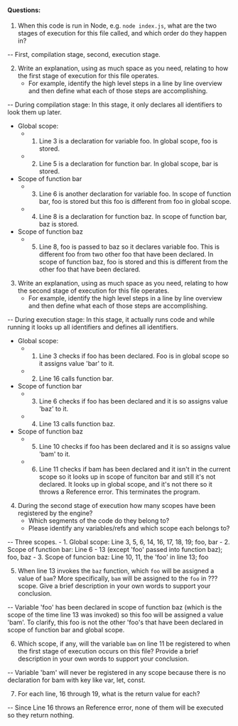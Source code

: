 #### Questions:
1. When this code is run in Node, e.g. `node index.js`, what are the two stages of execution for this file called, and which order do they happen in?

-- First, compilation stage, second, execution stage.


2. Write an explanation, using as much space as you need, relating to how the first stage of execution for this file operates.
    - For example, identify the high level steps in a line by line overview and then define what each of those steps are accomplishing.

-- During compilation stage: In this stage, it only declares all identifiers to look them up later.
* Global scope:
    - 1. Line 3 is a declaration for variable foo. In global scope, foo is stored.
    - 2. Line 5 is a declaration for function bar. In global scope, bar is stored.
* Scope of function bar
    - 3. Line 6 is another declaration for variable foo. In scope of function bar, foo is stored but this foo is different from foo in global scope.
    - 4. Line 8 is a declaration for function baz. In scope of function bar, baz is stored.
* Scope of function baz
    - 5. Line 8, foo is passed to baz so it declares variable foo. This is different foo from two other foo that have been declared. In scope of function baz, foo is stored and this is different from the other foo that have been declared.


3. Write an explanation, using as much space as you need, relating to how the second stage of execution for this file operates.
    - For example, identify the high level steps in a line by line overview and then define what each of those steps are accomplishing.

-- During execution stage: In this stage, it actually runs code and while running it looks up all identifiers and defines all identifiers.
* Global scope:
    - 1. Line 3 checks if foo has been declared. Foo is in global scope so it assigns value 'bar' to it.
    - 2. Line 16 calls function bar.
* Scope of function bar
    - 3. Line 6 checks if foo has been declared and it is so assigns value 'baz' to it.
    - 4. Line 13 calls function baz.
* Scope of function baz
    - 5. Line 10 checks if foo has been declared and it is so assigns value 'bam' to it.
    - 6. Line 11 checks if bam has been declared and it isn't in the current scope so it looks up in scope of funciton bar and still it's not declared. It looks up in global scope, and it's not there so it throws a Reference error. This terminates the program.


4. During the second stage of execution how many scopes have been registered by the engine?
    - Which segments of the code do they belong to?
    - Please identify any variables/refs and which scope each belongs to?

-- Three scopes.
    - 1. Global scope: Line 3, 5, 6, 14, 16, 17, 18, 19; foo, bar
    - 2. Scope of function bar: Line 6 - 13 (except 'foo' passed into function baz); foo, baz
    - 3. Scope of funcion baz: Line 10, 11, the 'foo' in line 13; foo

5. When line 13 invokes the `baz` function, which `foo` will be assigned a value of `bam`? More specifically, `bam` will be assigned to the `foo` in ??? scope. Give a brief description in your own words to support your conclusion.

-- Variable 'foo' has been declared in scope of function baz (which is the scope of the time line 13 was invoked) so this foo will be assigned a value 'bam'. To clarify, this foo is not the other 'foo's that have been declared in scope of function bar and global scope.

6. Which scope, if any, will the variable `bam` on line 11 be registered to when the first stage of execution occurs on this file? Provide a brief description in your own words to support your conclusion.

-- Variable 'bam' will never be registered in any scope because there is no declaration for bam with key like var, let, const.

7. For each line, 16 through 19, what is the return value for each?

-- Since Line 16 throws an Reference error, none of them will be executed so they return nothing.

